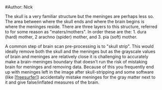 #Author: Nick

The skull is a very familiar structure but the meninges are perhaps less so. The area between where the skull ends and where the brain begins is where the meninges reside. There are three layers to this structure, referred to for some reason as "maters/mothers". In order these are the: 1. dura (hard) mother, 2 arachno (spider) mother, and 3. pia (soft) mother.

A common step of brain scan pre-processing is to "skull strip". This would ideally remove both the skull and the meninges but as the grayscale values of brain and meninges are relatively close it is challenging to accurately make a brain-meninges boundary that doesn't run the risk of mistaking brain for meninges and removing data. Because of this you frequently end up with meninges left in the image after skull-stripping and some software (like [[freesurfer]]) accidentally mistake meninges for the gray matter next to it and give false/inflated measures of the brain.

[//begin]: # "Autogenerated link references for markdown compatibility"
[freesurfer]: mri/freesurfer "freesurfer"
[//end]: # "Autogenerated link references"